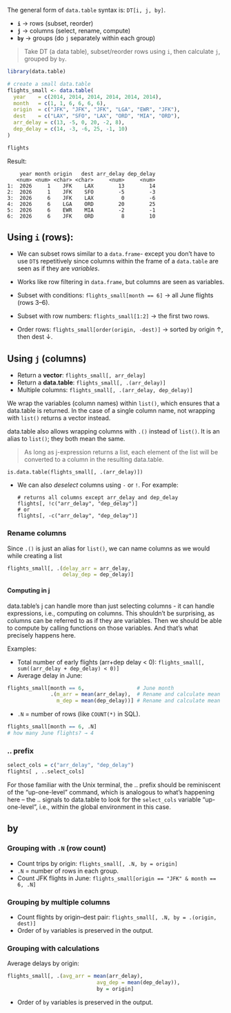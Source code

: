 The general form of `data.table` syntax is: `DT[i, j, by]`.
- **`i`** → rows (subset, reorder)
- **`j`** → columns (select, rename, compute)
- **`by`** → groups (do `j` separately within each group)
> Take DT (a data table), subset/reorder rows using `i`, then calculate `j`, grouped by `by`.

```R
library(data.table)

# create a small data.table
flights_small <- data.table(
  year    = c(2014, 2014, 2014, 2014, 2014, 2014),
  month   = c(1, 1, 6, 6, 6, 6),
  origin  = c("JFK", "JFK", "JFK", "LGA", "EWR", "JFK"),
  dest    = c("LAX", "SFO", "LAX", "ORD", "MIA", "ORD"),
  arr_delay = c(13, -5, 0, 20, -2, 8),
  dep_delay = c(14, -3, -6, 25, -1, 10)
)

flights
```

Result:
```
    year month origin   dest arr_delay dep_delay
   <num> <num> <char> <char>     <num>     <num>
1:  2026     1    JFK    LAX        13        14
2:  2026     1    JFK    SFO        -5        -3
3:  2026     6    JFK    LAX         0        -6
4:  2026     6    LGA    ORD        20        25
5:  2026     6    EWR    MIA        -2        -1
6:  2026     6    JFK    ORD         8        10
```

## Using `i` (rows):

- We can subset rows similar to a `data.frame`- except you don’t have to use `DT$` repetitively since columns within the frame of a `data.table` are seen as if they are _variables_.
- Works like row filtering in `data.frame`, but columns are seen as variables.

- Subset with conditions:
    `flights_small[month == 6]`
    → all June flights (rows 3–6).
- Subset with row numbers:
    `flights_small[1:2]`
    → the first two rows.
- Order rows:
    `flights_small[order(origin, -dest)]`
    → sorted by origin ↑, then dest ↓.
## Using `j` (columns)

- Return a **vector**: `flights_small[, arr_delay]`
- Return a **data.table**: `flights_small[, .(arr_delay)]`
- Multiple columns: `flights_small[, .(arr_delay, dep_delay)]`

We wrap the variables (column names) within `list()`, which ensures that a data.table is returned. In the case of a single column name, not wrapping with `list()` returns a vector instead. 

data.table also allows wrapping columns with `.()` instead of `list()`. It is an alias to `list()`; they both mean the same.

> As long as j-expression returns a list, each element of the list will be converted to a column in the resulting data.table.

`is.data.table(flights_small[, .(arr_delay)])`

- We can also _deselect_ columns using `-` or `!`. For example:
    ```
    # returns all columns except arr_delay and dep_delay
   flights[, !c("arr_delay", "dep_delay")]
    # or
  flights[, -c("arr_delay", "dep_delay")]
    ```
### Rename columns

Since `.()` is just an alias for `list()`, we can name columns as we would while creating a list
```R
flights_small[, .(delay_arr = arr_delay,
                  delay_dep = dep_delay)]
```

#### Computing in j
data.table’s j can handle more than just selecting columns - it can handle expressions, i.e., computing on columns. This shouldn’t be surprising, as columns can be referred to as if they are variables. Then we should be able to compute by calling functions on those variables. And that’s what precisely happens here.

Examples:
- Total number of early flights (arr+dep delay < 0): 
`flights_small[, sum((arr_delay + dep_delay) < 0)]`
- Average delay in June:
```R
flights_small[month == 6,                 # June month
              .(m_arr = mean(arr_delay),  # Rename and calculate mean
                m_dep = mean(dep_delay))] # Rename and calculate mean
```

- `.N` = number of rows (like `COUNT(*)` in SQL).
```R
flights_small[month == 6, .N]
# how many June flights? → 4
```

### .. prefix

```R
select_cols = c("arr_delay", "dep_delay")
flights[ , ..select_cols]
```
For those familiar with the Unix terminal, the .. prefix should be reminiscent of the “up-one-level” command, which is analogous to what’s happening here – the .. signals to data.table to look for the `select_cols` variable “up-one-level”, i.e., within the global environment in this case.

## by

### Grouping with `.N` (row count)

- Count trips by origin: `flights_small[, .N, by = origin]`
- `.N` = number of rows in each group.
- Count JFK flights in June: `flights_small[origin == "JFK" & month == 6, .N]`
### Grouping by multiple columns

- Count flights by origin–dest pair: `flights_small[, .N, by = .(origin, dest)]`
- Order of `by` variables is preserved in the output.
### Grouping with calculations

Average delays by origin:
```R
flights_small[, .(avg_arr = mean(arr_delay), 
                             avg_dep = mean(dep_delay)),
                             by = origin]
```
- Order of `by` variables is preserved in the output.

